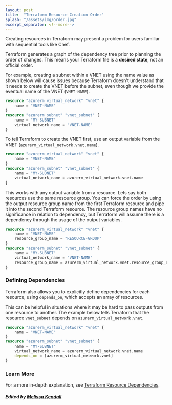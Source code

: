 ```yaml
---
layout: post
title:  "Terraform Resource Creation Order"
splash: "/assets/img/order.jpg"
excerpt_separator: <!--more-->
---
```

Creating resources in Terraform may present a problem for users familiar with sequential tools like Chef.

Terraform generates a graph of the dependency tree prior to planning the order of changes. This means your Terraform file is a **desired state**, not an official order.

<!--more-->

For example, creating a subnet within a VNET using the name value as shown below will cause issues because Terraform doesn't understand that it needs to create the VNET before the subnet, even though we provide the eventual name of the VNET (`VNET-NAME`).

```terraform
resource "azurerm_virtual_network" "vnet" {
    name = "VNET-NAME"
}
resource "azurerm_subnet" "vnet_subnet" {
    name = "MY-SUBNET"
    virtual_network_name = "VNET-NAME"
}
```

To tell Terraform to create the VNET first, use an output variable from the VNET (`azurerm_virtual_network.vnet.name`).

```terraform
resource "azurerm_virtual_network" "vnet" {
    name = "VNET-NAME"
}
resource "azurerm_subnet" "vnet_subnet" {
    name = "MY-SUBNET"
    virtual_network_name = azurerm_virtual_network.vnet.name
}
```

This works with any output variable from a resource. Lets say both resources use the same resource group.
You can force the order by using the output resource group name from the first Terraform resource and pipe it into the second Terraform resource. The resource group names have no significance in relation to dependency, but Terraform will assume there is a dependency through the usage of the output variables.

```terraform
resource "azurerm_virtual_network" "vnet" {
    name = "VNET-NAME"
    resource_group_name = "RESOURCE-GROUP"
}
resource "azurerm_subnet" "vnet_subnet" {
    name = "MY-SUBNET"
    virtual_network_name = "VNET-NAME"
    resource_group_name = azurerm_virtual_network.vnet.resource_group_name
}
```

### Defining Dependencies

Terraform also allows you to explicitly define dependencies for each resource, using `depends_on`, which accepts an array of resources.

This can be helpful in situations where it may be hard to pass outputs from one resource to another. The example below tells Terraform that the resource `vnet_subnet` depends on `azurerm_virtual_network.vnet`.

```terraform
resource "azurerm_virtual_network" "vnet" {
    name = "VNET-NAME"
}
resource "azurerm_subnet" "vnet_subnet" {
    name = "MY-SUBNET"
    virtual_network_name = azurerm_virtual_network.vnet.name
    depends_on = [azurerm_virtual_network.vnet] 
}
```

### Learn More

For a more in-depth explanation, see [Terraform Resource Dependencies](https://learn.hashicorp.com/terraform/getting-started/dependencies).

##### Edited by [Melissa Kendall](https://www.linkedin.com/in/melissa-kendall-72b35195/)